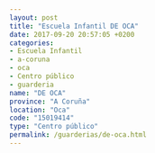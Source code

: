 ```yaml
---
layout: post
title: "Escuela Infantil DE OCA"
date: 2017-09-20 20:57:05 +0200
categories:
- Escuela Infantil
- a-coruna
- oca
- Centro público
- guarderia
name: "DE OCA"
province: "A Coruña"
location: "Oca"
code: "15019414"
type: "Centro público"
permalink: /guarderias/de-oca.html
---
```


